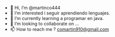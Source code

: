 - 👋 Hi, I’m @martinco444
- 👀 I’m interested i seguir aprendiendo lenguajes.
- 🌱 I’m currently learning  a  programar en java.
- 💞️ I’m looking to collaborate on ...
- 📫 How to reach me ? comartin910@gmail.com

<!---
martinco444/martinco444 is a ✨ special ✨ repository because its `README.md` (this file) appears on your GitHub profile.
You can click the Preview link to take a look at your changes.
--->
